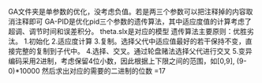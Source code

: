 GA文件夹是单参数的优化，没考虑负值。若是两三个参数可以把注释掉的内容取消注释即可
GA-PID是优化pid三个参数的遗传算法，其中适应度值的计算考虑了超调、调节时间和误差积分。 theta.slx是对应的模型
遗传算法主要原则：优胜劣汰。
1.初始化
2.适应度计算
3.复制。选择父代中适应值最好的若干保持不变，直接完整的复制到子代中。
4.选择、交叉。通过轮盘赌法选择父代进行交叉
5.变异
编码采用2进制，考虑保留4位小数，因此根据上下限之间的范围，如[0,9],   (9-0)*10000  然后求出对应的需要的二进制的位数 =17
